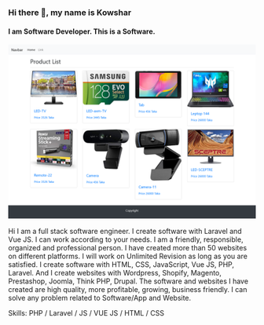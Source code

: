 ### Hi there 👋, my name is Kowshar
#### I am Software Developer. This is a Software.
![I am Software Developer. This is a Software.](https://raw.githubusercontent.com/KowsharAhmed/E-commerce-Software/main/Screenshot%202021-10-26%20at%2008-01-43%20Vue%20Js%20App.png)

Hi
I am a full stack software engineer. I create software with Laravel and Vue JS. 
I can work according to your needs. I am a friendly, responsible, organized and professional person. 
I have created more than 50 websites on different platforms. I will work on Unlimited Revision as long as you are satisfied.
I create software with HTML, CSS, JavaScript, Vue JS, PHP, Laravel. And I create websites with Wordpress, Shopify, Magento, Prestashop, Joomla, Think PHP, Drupal.
The software and websites I have created are high quality, more profitable, growing, business friendly.
I can solve any problem related to Software/App and Website.


Skills: PHP / Laravel / JS / VUE JS / HTML / CSS






